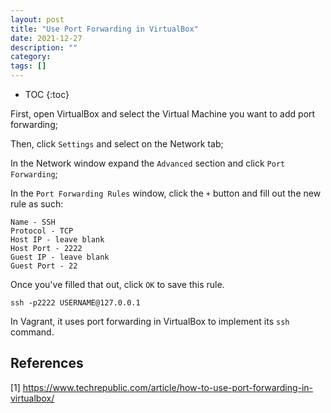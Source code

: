 ```yaml
---
layout: post
title: "Use Port Forwarding in VirtualBox"
date: 2021-12-27
description: ""
category: 
tags: []
---
```

* TOC
{:toc}


First, open VirtualBox and select the Virtual Machine you want to add port forwarding;

Then, click `Settings` and select on the Network tab;

In the Network window expand the `Advanced` section and click `Port Forwarding`;

In the `Port Forwarding Rules` window, click the `+` button and fill out the new rule as such:

```
Name - SSH
Protocol - TCP
Host IP - leave blank
Host Port - 2222
Guest IP - leave blank
Guest Port - 22
```

Once you've filled that out, click `OK` to save this rule.

```
ssh -p2222 USERNAME@127.0.0.1
```

In Vagrant, it uses port forwarding in VirtualBox to implement its `ssh` command.


## References

[1] <https://www.techrepublic.com/article/how-to-use-port-forwarding-in-virtualbox/>
